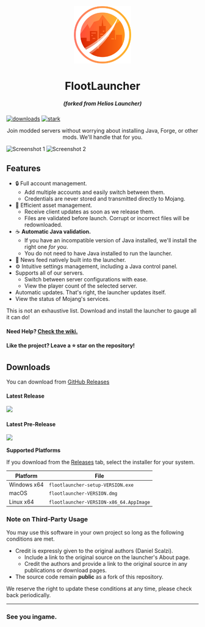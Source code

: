 <p align="center"><img src="./app/assets/images/SealCircle.png" width="150px" height="150px" alt=""></p>

<h1 align="center">FlootLauncher</h1>

<em><h5 align="center">(forked from Helios Launcher)</h5></em>

[<img src="https://img.shields.io/github/downloads/HerrBeef/FlootLauncher/total.svg?style=for-the-badge" alt="downloads">](https://github.com/HerrBeef/FlootLauncher/releases) [<img src="https://forthebadge.com/images/badges/built-with-love.svg"  height="28px" alt="stark">](https://flootly.com)

<p align="center">Join modded servers without worrying about installing Java, Forge, or other mods. We'll handle that for you.</p>

![Screenshot 1](https://i.imgur.com/6o7SmH6.png)
![Screenshot 2](https://i.imgur.com/x3B34n1.png)

## Features

* 🔒 Full account management.
  * Add multiple accounts and easily switch between them.
  * Credentials are never stored and transmitted directly to Mojang.
* 📂 Efficient asset management.
  * Receive client updates as soon as we release them.
  * Files are validated before launch. Corrupt or incorrect files will be redownloaded.
* ☕ **Automatic Java validation.**
  * If you have an incompatible version of Java installed, we'll install the right one *for you*.
  * You do not need to have Java installed to run the launcher.
* 📰 News feed natively built into the launcher.
* ⚙️ Intuitive settings management, including a Java control panel.
* Supports all of our servers.
  * Switch between server configurations with ease.
  * View the player count of the selected server.
* Automatic updates. That's right, the launcher updates itself.
*  View the status of Mojang's services.

This is not an exhaustive list. Download and install the launcher to gauge all it can do!

#### Need Help? [Check the wiki.][wiki]

#### Like the project? Leave a ⭐ star on the repository!

## Downloads

You can download from [GitHub Releases](https://github.com/HerrBeef/FlootLauncher/releases)

#### Latest Release

[![](https://img.shields.io/github/release/HerrBeef/FlootLauncher.svg?style=flat-square)](https://github.com/HerrBeef/FlootLauncher/releases/latest)

#### Latest Pre-Release
[![](https://img.shields.io/github/release/HerrBeef/FlootLauncher/all.svg?style=flat-square)](https://github.com/HerrBeef/FlootLauncher/releases)

**Supported Platforms**

If you download from the [Releases](https://github.com/HerrBeef/FlootLauncher/releases) tab, select the installer for your system.

| Platform | File |
| -------- | ---- |
| Windows x64 | `flootlauncher-setup-VERSION.exe` |
| macOS | `flootlauncher-VERSION.dmg` |
| Linux x64 | `flootlauncher-VERSION-x86_64.AppImage` |

### Note on Third-Party Usage

You may use this software in your own project so long as the following conditions are met.

* Credit is expressly given to the original authors (Daniel Scalzi).
  * Include a link to the original source on the launcher's About page.
  * Credit the authors and provide a link to the original source in any publications or download pages.
* The source code remain **public** as a fork of this repository.

We reserve the right to update these conditions at any time, please check back periodically.

---

### See you ingame.


[nodejs]: https://nodejs.org/en/ 'Node.js'
[vscode]: https://code.visualstudio.com/ 'Visual Studio Code'
[mainprocess]: https://electronjs.org/docs/tutorial/application-architecture#main-and-renderer-processes 'Main Process'
[rendererprocess]: https://electronjs.org/docs/tutorial/application-architecture#main-and-renderer-processes 'Renderer Process'
[chromedebugger]: https://marketplace.visualstudio.com/items?itemName=msjsdiag.debugger-for-chrome 'Debugger for Chrome'
[discord]: https://discord.gg/ZDTFpqy 'Discord'
[wiki]: https://github.com/dscalzi/HeliosLauncher/wiki 'wiki'
